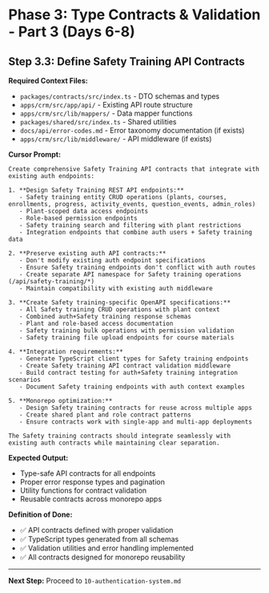 # Phase 3: Type Contracts & Validation - Part 3 (Days 6-8)

## Step 3.3: Define Safety Training API Contracts

**Required Context Files:**
- `packages/contracts/src/index.ts` - DTO schemas and types
- `apps/crm/src/app/api/` - Existing API route structure
- `apps/crm/src/lib/mappers/` - Data mapper functions
- `packages/shared/src/index.ts` - Shared utilities
- `docs/api/error-codes.md` - Error taxonomy documentation (if exists)
- `apps/crm/src/lib/middleware/` - API middleware (if exists)

**Cursor Prompt:**

```
Create comprehensive Safety Training API contracts that integrate with existing auth endpoints:

1. **Design Safety Training REST API endpoints:**
   - Safety training entity CRUD operations (plants, courses, enrollments, progress, activity_events, question_events, admin_roles)
   - Plant-scoped data access endpoints
   - Role-based permission endpoints
   - Safety training search and filtering with plant restrictions
   - Integration endpoints that combine auth users + Safety training data

2. **Preserve existing auth API contracts:**
   - Don't modify existing auth endpoint specifications
   - Ensure Safety training endpoints don't conflict with auth routes
   - Create separate API namespace for Safety training operations (/api/safety-training/*)
   - Maintain compatibility with existing auth middleware

3. **Create Safety training-specific OpenAPI specifications:**
   - All Safety training CRUD operations with plant context
   - Combined auth+Safety training response schemas
   - Plant and role-based access documentation
   - Safety training bulk operations with permission validation
   - Safety training file upload endpoints for course materials

4. **Integration requirements:**
   - Generate TypeScript client types for Safety training endpoints
   - Create Safety training API contract validation middleware
   - Build contract testing for auth+Safety training integration scenarios
   - Document Safety training endpoints with auth context examples

5. **Monorepo optimization:**
   - Design Safety training contracts for reuse across multiple apps
   - Create shared plant and role contract patterns
   - Ensure contracts work with single-app and multi-app deployments

The Safety training contracts should integrate seamlessly with existing auth contracts while maintaining clear separation.
```

**Expected Output:**

- Type-safe API contracts for all endpoints
- Proper error response types and pagination
- Utility functions for contract validation
- Reusable contracts across monorepo apps

**Definition of Done:**

- ✅ API contracts defined with proper validation
- ✅ TypeScript types generated from all schemas
- ✅ Validation utilities and error handling implemented
- ✅ All contracts designed for monorepo reusability

---

**Next Step:** Proceed to `10-authentication-system.md`